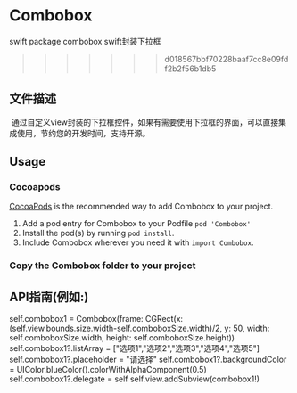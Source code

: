 # Combobox
swift package combobox swift封装下拉框

>>>>>>> d018567bbf70228baaf7cc8e09fdf2b2f56b1db5

## 文件描述
  通过自定义view封装的下拉框控件，如果有需要使用下拉框的界面，可以直接集成使用，节约您的开发时间，支持开源。
  
  
## Usage

### Cocoapods

[CocoaPods](http://cocoapods.org) is the recommended way to add Combobox to your project.

1. Add a pod entry for Combobox to your Podfile `pod 'Combobox'`
2. Install the pod(s) by running `pod install`.
3. Include Combobox wherever you need it with `import Combobox`.


### Copy the Combobox folder to your project
  
## API指南(例如:)

   self.combobox1 = Combobox(frame: CGRect(x: (self.view.bounds.size.width-self.comboboxSize.width)/2, y: 50, width: self.comboboxSize.width, height: self.comboboxSize.height))
   self.combobox1?.listArray = ["选项1","选项2","选项3","选项4","选项5"]
   self.combobox1?.placeholder = "请选择"
   self.combobox1?.backgroundColor = UIColor.blueColor().colorWithAlphaComponent(0.5)
   self.combobox1?.delegate = self
   self.view.addSubview(combobox1!)  
